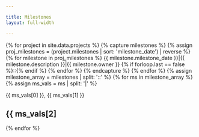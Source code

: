 ```yaml
---

title: Milestones
layout: full-width

---
```


{% for project in site.data.projects %}
  {% capture milestones %}
    {% assign proj_milestones = (project.milestones | sort: 'milestone_date') | reverse %}
    {% for milestone in proj_milestones  %}
      {{ milestone.milestone_date }}|{{ milestone.description }}|{{ milestone.owner }}
      {% if forloop.last == false %}::{% endif %}
    {% endfor %}
  {% endcapture %}
{% endfor %}
{% assign milestone_array = milestones | split: '::' %}
{% for ms in milestone_array %}
   {% assign ms_vals = ms | split: '|' %}
   <div>{{ ms_vals[0] }}, {{ ms_vals[1] }}<h2>{{ ms_vals[2] </h2></div>
{% endfor %}
